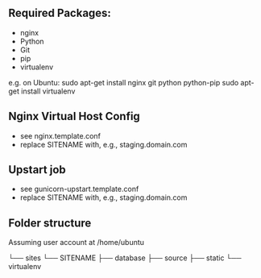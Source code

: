 ## Required Packages:
* nginx
* Python
* Git
* pip
* virtualenv

e.g. on Ubuntu:
    sudo apt-get install nginx git python python-pip
    sudo apt-get install virtualenv

## Nginx Virtual Host Config
* see nginx.template.conf
* replace SITENAME with, e.g., staging.domain.com

## Upstart job
* see gunicorn-upstart.template.conf
* replace SITENAME with, e.g., staging.domain.com

## Folder structure
Assuming user account at /home/ubuntu

└── sites
    └── SITENAME
        ├── database
        ├── source
        ├── static
        └── virtualenv

        